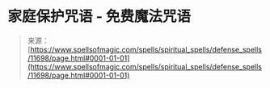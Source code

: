 <!--yml

category: 未分类

date: 2024-06-12 18:49:06

-->

# 家庭保护咒语 - 免费魔法咒语

> 来源：[https://www.spellsofmagic.com/spells/spiritual_spells/defense_spells/11698/page.html#0001-01-01](https://www.spellsofmagic.com/spells/spiritual_spells/defense_spells/11698/page.html#0001-01-01)
